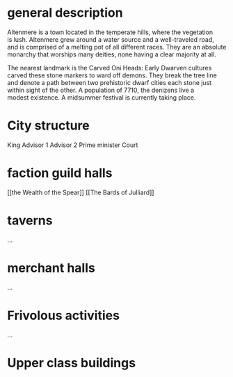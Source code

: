 # general description

Altenmere is a town located in the temperate hills, where the vegetation is lush. Altenmere grew around a water source and a well-traveled road, and is comprised of a melting pot of all different races. They are an absolute monarchy that worships many deities, none having a clear majority at all.

The nearest landmark is the Carved Oni Heads: Early Dwarven cultures carved these stone markers to ward off demons. They break the tree line and denote a path between two prehistoric dwarf cities each stone just within sight of the other. A population of 7710, the denizens live a modest existence. A midsummer festival is currently taking place.
# City structure

King
Advisor 1
Advisor 2
Prime minister
Court

# faction guild halls

[[the Wealth of the Spear]]
[[The Bards of Julliard]]
# taverns

...
# merchant halls

...
# Frivolous activities

...
# Upper class buildings

